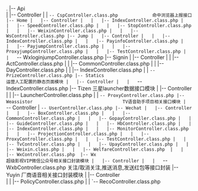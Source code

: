 .
|-- Api											
|   |-- Controller
|   |   `-- CspController.class.php 			命中浏览器上报接口
|-- Home
|   |-- Controller
|   |   |-- IndexController.class.php
|   |   |-- SpeedController.class.php
|   |   |-- StopController.class.php
|   |   |-- WeixinController.class.php
|   |   |-- WsController.class.php
|-- Jump
|   |-- Controller
|   |   |-- IndexController.class.php
|   |   |-- PayinfoController.class.php
|   |   |-- PayjumpController.class.php
|   |   |-- ProxyjumpController.class.php
|   |   |-- TestController.class.php
|   |   `-- WxloginjumpController.class.php
|-- Signin
|   |-- Controller
|   |   |-- ActController.class.php
|   |   |-- CommonController.class.php
|   |   |-- DayController.class.php
|   |   |-- IndexController.class.php
|   |   `-- PrizeController.class.php
|-- Statics										运营人工配置的静态页面模块
|   |-- Controller
|   |   `-- IndexController.class.php
|-- Tizen										三星launcher数据接口模块
|   |-- Controller
|   |   |-- LauncherController.class.php
|   |   `-- ProxyController.class.php
|-- Weassistor									TV语音助手项目相关接口模块
|   `-- Controller
|       `-- UserController.class.php
|-- Wechat
|   |-- Controller
|   |   |-- BoxController.class.php
|   |   |-- CommonController.class.php
|   |   |-- GopayController.class.php
|   |   |-- GuideController.class.php
|   |   |-- HbController.class.php
|   |   |-- IndexController.class.php
|   |   |-- MonitorController.class.php
|   |   |-- ProjectionController.class.php
|   |   |-- ProxyController.class.php
|   |   |-- TestController.class.php
|   |   |-- TvController.class.php
|   |   |-- UpayController.class.php
|   |   |-- Weixin.class.php
|   |   |-- WelfareController.class.php 
|   |   |-- WxController.class.php 
|-- Wx											超级影视VIP微信公众号相关接口封装模块
|   |-- Controller
|   |   `-- WxbController.class.php				关注/取消关注,推送消息,发送红包等接口封装
|-- Yuyin 										厂商语音相关接口封装模块
|   |-- Controller	
|   |   |-- PolicyController.class.php
|   |   `-- RecoController.class.php



	
	
	
	
	
	
	
	
